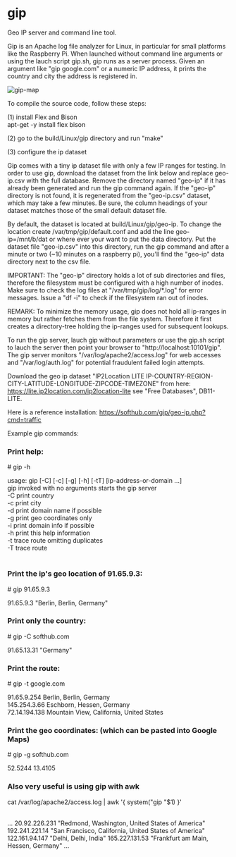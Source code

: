 # gip

Geo IP server and command line tool.

Gip is an Apache log file analyzer for Linux, in particular for small platforms like the Raspberry Pi.
When launched without command line arguments or using the lauch script gip.sh, gip runs as a server process.
Given an argument like "gip google.com" or a numeric IP address, it prints the country and city the address is registered in.

![gip-map](https://user-images.githubusercontent.com/61689577/126057135-3080e659-66fe-447d-8e17-c5403cd9697c.png)

To compile the source code, follow these steps:

(1) install Flex and Bison<br/>
    apt-get -y install flex bison<br/>

(2) go to the build/Linux/gip directory and run "make"

(3) configure the ip dataset

Gip comes with a tiny ip dataset file with only a few IP ranges for testing. In order to use gip, download the
dataset from the link below and replace geo-ip.csv with the full database. Remove the directory named "geo-ip" if
it has already been generated and run the gip command again. If the "geo-ip" directory is not found, it is regenerated
from the "geo-ip.csv" dataset, which may take a few minutes. Be sure, the column headings of your dataset matches 
those of the small default dataset file.

By default, the dataset is located at build/Linux/gip/geo-ip. To change the location create /var/tmp/gip/default.conf
and add the line geo-ip=/mnt/b/dat or where ever your want to put the data directory. Put the dataset file
"geo-ip.csv" into this directory, run the gip command and after a minute or two (~10 minutes on a raspberry pi), you'll
find the "geo-ip" data directory next to the csv file.

IMPORTANT: The "geo-ip" directory holds a lot of sub directories and files, therefore the filesystem must be configured
with a high number of inodes. Make sure to check the log files at "/var/tmp/gip/log/*.log" for error messages. Issue
a "df -i" to check if the filesystem ran out of inodes.

REMARK: To minimize the memory usage, gip does not hold all ip-ranges in memory but rather fetches them from the file system.
Therefore it first creates a directory-tree holding the ip-ranges used for subsequent lookups.

To run the gip server, lauch gip without parameters or use the gip.sh script to lauch the server then point your
browser to "http://localhost:10101/gip". The gip server monitors "/var/log/apache2/access.log" for web accesses and
"/var/log/auth.log" for potential fraudulent failed login attempts.

Download the geo ip dataset "IP2Location LITE IP-COUNTRY-REGION-CITY-LATITUDE-LONGITUDE-ZIPCODE-TIMEZONE"
from here: https://lite.ip2location.com/ip2location-lite see "Free Databases", DB11-LITE.

Here is a reference installation: https://softhub.com/gip/geo-ip.php?cmd=traffic

Example gip commands:

<h3>Print help:</h3>
<p># gip -h</p>
usage: gip [-C] [-c] [-g] [-h] [-tT] [ip-address-or-domain ...]<br/>
       gip invoked with no arguments starts the gip server<br/>
       -C print country<br/>
       -c print city<br/>
       -d print domain name if possible<br/>
       -g print geo coordinates only<br/>
       -i print domain info if possible<br/>
       -h print this help information<br/>
       -t trace route omitting duplicates<br/>
       -T trace route<br/>
<br/>
<h3>Print the ip's geo location of 91.65.9.3:</h3>
<p># gip 91.65.9.3</p>
91.65.9.3 "Berlin, Berlin, Germany"
<br/>
<h3>Print only the country:</h3>
<p># gip -C softhub.com</p>
91.65.13.31 "Germany"
<br/>
<h3>Print the route:</h3>
<p># gip -t google.com</p>
91.65.9.254 Berlin, Berlin, Germany<br/>
145.254.3.66 Eschborn, Hessen, Germany<br/>
72.14.194.138 Mountain View, California, United States<br/>
<h3>Print the geo coordinates: (which can be pasted into Google Maps)</h3>
<p># gip -g softhub.com</p>
52.5244 13.4105
<br/>
<h3>Also very useful is using gip with awk</h3>
<p>cat /var/log/apache2/access.log | awk '{ system("gip "$1) }'</p>
<br/>
...
20.92.226.231 "Redmond, Washington, United States of America"
192.241.221.14 "San Francisco, California, United States of America"
122.161.94.147 "Delhi, Delhi, India"
165.227.131.53 "Frankfurt am Main, Hessen, Germany"
...
<br/>
